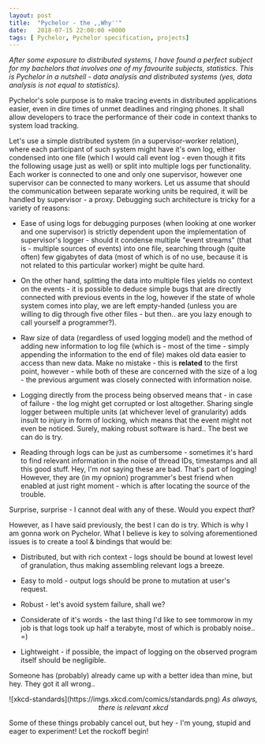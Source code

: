 ```yaml
---
layout: post
title:  "Pychelor - the ,,Why''"
date:   2018-07-15 22:00:00 +0000
tags: [ Pychelor, Pychelor specification, projects]
---
```


*After some exposure to distributed systems, I have found a perfect subject for
my bachelors that involves one of my favourite subjects, statistics. This is
Pychelor in a nutshell - data analysis and distributed systems (yes, data
analysis is not equal to statistics).*

Pychelor's sole purpose is to make tracing events in distributed applications
easier, even in dire times of unmet deadlines and ringing phones.
It shall allow developers to trace the performance of their code in context thanks to
system load tracking. 

Let's use a simple distributed system (in a supervisor-worker relation), where
each participant of such system might have it's own log, either condensed into one file
(which I would call event log - even though it fits the following usage just as well)
or split into multiple logs per functionality.
Each worker is connected to one and only one supervisor, however one supervisor
can be connected to many workers.
Let us assume that should the communication between separate working units be
required, it will be handled by supervisor - a proxy.
Debugging such architecture is tricky for a variety of reasons:
* Ease of using logs for debugging purposes (when looking at one worker
  and one supervisor) is strictly dependent upon the
  implementation of supervisor's logger - should it condense multiple "event
  streams" (that is - multiple sources of events) into one file, searching through
  (quite often) few gigabytes of data (most of which is of no use, because it
  is not related to this particular worker) might be quite hard.

* On the other hand, splitting the data into multiple files yields no context
  on the events - it is possible to deduce simple bugs that are directly connected 
  with previous events in the log, however if the state of whole system comes into
  play, we are left empty-handed (unless you are willing to dig through five other
  files - but then.. are you lazy enough to call yourself a programmer?).

* Raw size of data (regardless of used logging model) and the method of adding
  new information to log file (which is - most of the time - simply appending
  the information to the end of file) makes old data easier to access than new
  data. Make no mistake - this is **related** to the first point, however \- 
  while both of these are concerned with the size of a log - the previous argument
  was closely connected with information noise.

* Logging directly from the process being observed means that - in case of
  failure - the log might get corrupted or lost altogether. Sharing single
  logger between multiple units (at whichever level of granularity)
  adds insult to injury in form of locking, which means that the event might not
  even be noticed. Surely, making robust software is hard.. The best we can do is try.

* Reading through logs can be just as cumbersome - sometimes it's hard to find
  relevant information in the noise of thread IDs, timestamps and all this good
  stuff. Hey, I'm *not* saying these are bad. That's part of logging! However, they
  are (in my opnion) programmer's best friend when enabled at just right moment \-
  which is after locating the source of the trouble.
  
Surprise, surprise - I cannot deal with any of these. Would you expect *that*?

However, as I have said previously, the best I can do is try. Which is why I am
gonna work on Pychelor. What I believe is key to solving aforementioned 
issues is to create a tool & bindings that would be:

* Distributed, but with rich context - logs should be bound at lowest level of
  granulation, thus making assembling relevant logs a breeze.

* Easy to mold - output logs should be prone to mutation at user's request.

* Robust - let's avoid system failure, shall we?

* Considerate of it's words - the last thing I'd like to see tommorow in my job is that
  logs took up half a terabyte, most of which is probably noise.. =)

* Lightweight - if possible, the impact of logging on the observed program
  itself should be negligible.

Someone has (probably) already came up with a better idea than mine, but hey.
They got it all wrong..

<div style="text-align:center">
![xkcd-standards](https://imgs.xkcd.com/comics/standards.png)
<i>As always, there is relevant xkcd </i>
</div>

Some of these things probably cancel out, but hey - I'm young, stupid and eager
to experiment! Let the rockoff begin!

